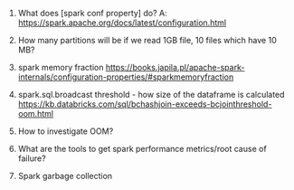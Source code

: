 1) What does [spark conf property] do?
A: https://spark.apache.org/docs/latest/configuration.html
2) How many partitions will be if we read 1GB file, 10 files which have 10 MB?
3) spark memory fraction
https://books.japila.pl/apache-spark-internals/configuration-properties/#sparkmemoryfraction
4) spark.sql.broadcast threshold - how size of the dataframe is calculated
https://kb.databricks.com/sql/bchashjoin-exceeds-bcjointhreshold-oom.html


5) How to investigate OOM?
6) What are the tools to get spark performance metrics/root cause of failure?
7) Spark garbage collection
